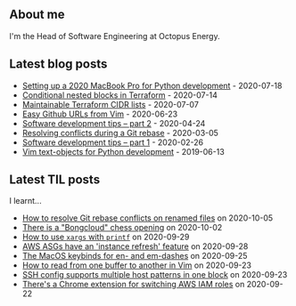 ## About me
I'm the Head of Software Engineering at Octopus Energy.
## Latest blog posts
- [Setting up a 2020 MacBook Pro for Python development](https://codeinthehole.com/guides/settings-up-a-2020-macbook-for-python-development/) - 2020-07-18
- [Conditional nested blocks in Terraform](https://codeinthehole.com/tips/conditional-nested-blocks-in-terraform/) - 2020-07-14
- [Maintainable Terraform CIDR lists](https://codeinthehole.com/tips/terraform-cidrs/) - 2020-07-07
- [Easy Github URLs from Vim](https://codeinthehole.com/tips/easy-github-urls-from-vim/) - 2020-06-23
- [Software development tips – part 2](https://codeinthehole.com/tips/software-development-tips-part2/) - 2020-04-24
- [Resolving conflicts during a Git rebase](https://codeinthehole.com/guides/resolving-conflicts-during-a-git-rebase/) - 2020-03-05
- [Software development tips – part 1](https://codeinthehole.com/tips/software-development-tips-part1/) - 2020-02-26
- [Vim text-objects for Python development](https://codeinthehole.com/tips/vim-text-objects/) - 2019-06-13
## Latest TIL posts
I learnt...
- [How to resolve Git rebase conflicts on renamed files](https://til.codeinthehole.com/posts/how-to-resolve-git-conflicts-on-renamed-files/) on 2020-10-05
- [There is a "Bongcloud" chess opening](https://til.codeinthehole.com/posts/there-is-a-bongcloud-chess-opening/) on 2020-10-02
- [How to use `xargs` with `printf`](https://til.codeinthehole.com/posts/how-to-use-xargs-with-printf/) on 2020-09-29
- [AWS ASGs have an 'instance refresh' feature](https://til.codeinthehole.com/posts/aws-asgs-have-an-instance-refresh-feature/) on 2020-09-28
- [The MacOS keybinds for en- and em-dashes](https://til.codeinthehole.com/posts/the-macos-keybinds-for-en-and-emdashes/) on 2020-09-25
- [How to read from one buffer to another in Vim](https://til.codeinthehole.com/posts/how-to-read-from-one-buffer-to-another-in-vim/) on 2020-09-23
- [SSH config supports multiple host patterns in one block](https://til.codeinthehole.com/posts/ssh-config-supports-multiple-host-patterns-in-one-block/) on 2020-09-23
- [There's a Chrome extension for switching AWS IAM roles](https://til.codeinthehole.com/posts/theres-a-chrome-extension-for-switching-aws-iam-roles/) on 2020-09-22
